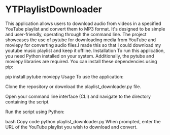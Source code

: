 # YTPlaylistDownloader
This application allows users to download audio from videos in a specified YouTube playlist and convert them to MP3 format. It's designed to be simple and user-friendly, operating through the command line. The project showcases the use of pytube for downloading media from YouTube and moviepy for converting audio files.I made this so that I could download my youtube music playlist and keep it offline.
Installation
To run this application, you need Python installed on your system. Additionally, the pytube and moviepy libraries are required. You can install these dependencies using pip:

pip install pytube moviepy
Usage
To use the application:

Clone the repository or download the playlist_downloader.py file.

Open your command line interface (CLI) and navigate to the directory containing the script.

Run the script using Python:

bash
Copy code
python playlist_downloader.py
When prompted, enter the URL of the YouTube playlist you wish to download and convert.
